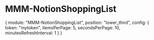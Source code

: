 # MMM-NotionShoppingList

{
  module: "MMM-NotionShoppingList",
  position: "lower_third",
  config: {
    token: "mytoken",
    itemsPerPage: 5,
    secondsPerPage: 10,
    minutesRefreshInterval: 1
  }
}

[mm]: https://github.com/MagicMirrorOrg/MagicMirror
